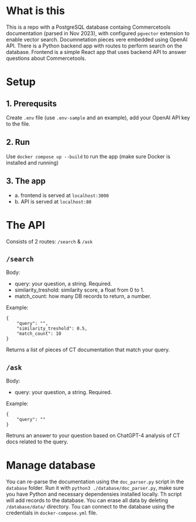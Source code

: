 # What is this
This is a repo with a PostgreSQL database containg Commercetools documentation (parsed in Nov 2023), with configured `pgvector` extension to enable vector search.
Documnetation pieces vere embedded using OpenAI API.
There is a Python backend app with routes to perform search on the database.
Frontend is a simple React app that uses backend API to answer questions about Commercetools.

# Setup
## 1. Prerequsits 
Create `.env` file (use `.env-sample` and an example), add your OpenAI API key to the file.

## 2. Run
Use `docker compose up --build` to run the app (make sure Docker is installed and running)

## 3. The app
- a. frontend is served at `localhost:3000`
- b. API is served at `localhost:80`

# The API 
Consists of 2 routes: `/search` & `/ask`

## `/search`
Body:
- query: your question, a string. Required.
- similarity_treshold: similarity score, a float from 0 to 1.
- match_count: how many DB records to return, a number. 

Example: 
```
{
    "query": "",
    "similarity_treshold": 0.5,
    "match_count": 10
}
```

Returns a list of pieces of CT documentation that match your query.

## `/ask`
Body:
- query: your question, a string. Required.

Example:
```
{
    "query": ""
}
```

Retruns an answer to your question based on ChatGPT-4 analysis of CT docs related to the query.

# Manage database
You can re-parse the documentation using the `doc_parser.py` script in the `database` folder. Run it with `python3 ./database/doc_parser.py`, make sure you have Python and necessary dependensies installed locally. 
Th script will add records to the database.
You can erase all data by deleting `/database/data/` directory.
Tou can connect to the database using the credentials in `docker-compose.yml` file.
